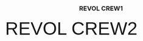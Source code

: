 	
<HTML>
<HEAD>
</HEAD>
<H3 align="center">REVOL CREW1</H3>
<BODY BACKGROUND="e75659621ccec0a3d803c5803817297e.jpg">
<font size="200" align="left" face="Comic Sans MS, Arial, MS Sans Serif">
REVOL CREW2</font>
</BODY>
</HTML>
